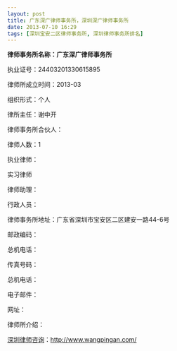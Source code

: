 ```yaml
---
layout: post
title: 广东深广律师事务所，深圳深广律师事务所
date: 2013-07-10 16:29
tags: [深圳宝安二区律师事务所, 深圳律师事务所排名]
---
```

<strong>律师事务所名称：广东深广律师事务所</strong>

执业证号：24403201330615895

律师所成立时间：2013-03

组织形式：个人

律所主任：谢中开

律师事务所合伙人：

律师人数：1

执业律师：

实习律师

律师助理：

行政人员：

律师事务所地址：广东省深圳市宝安区二区建安一路44-6号

邮政编码：

总机电话：

传真号码：

总机电话：

电子邮件：

网址：

律师所介绍：

<a href="http://www.wangpingan.com/">深圳律师咨询</a>：<a href="http://www.wangpingan.com/">http://www.wangpingan.com/</a>

